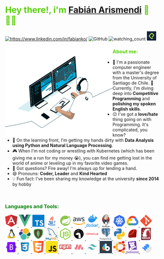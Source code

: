<h1 style="color:#59d102"> Hey there!, i'm 
<a href="https://www.fabianko.com/">Fabián Arismendi</a> 👋🇨🇱 </h1>

<a href="https://www.linkedin.com/in/fabianko/"><img src="https://img.shields.io/badge/-fabianko-blue?style=flat-square&logo=Linkedin&logoColor=white&link=https://www.linkedin.com/in/fabianko/" alt="https://www.linkedin.com/in/fabianko/"></a>
<img alt="GitHub" src="https://img.shields.io/badge/dynamic/json?logo=github&label=GitHub+Followers&labelColor=282c34&color=181717&query=%24.data.totalSubs&url=https%3A%2F%2Fapi.spencerwoo.com%2Fsubstats%2F%3Fsource%3Dgithub%26queryKey%3Dfabianko&longCache=true"/>
<img src="https://komarev.com/ghpvc/?username=fabianko&color=brightgreen" alt="watching_count" />
<a href="https://platzi.com/p/fabianko_/"><img src="img/platzi.png" width="30" height="30"  >
</a>




<img src='img/gif_dev.gif' align='left' width="350" height="300" >
<h3 align="left" style="color:#59d102">About me:</h3>

- :school: I'm a passionate computer engineer with a master's degree from the University of Santiago de Chile.
🔭 Currently, I'm diving deep into **Competitive Programming** and **polishing my spoken English skills**.
- :neutral_face: I've got a  **love/hate** thing going on with Programming. It's complicated, you know?
- 🌱 On the learning front, I'm getting my hands dirty with **Data Analysis using Python and Natural Language Processing**.
- 🎮 When I'm not coding or wrestling with Kubernetes (which has been giving me a run for my money 😭), you can find me getting lost in the world of anime or leveling up in my favorite video games.
- 💬 Got questions? Fire away! I'm always up for lending a hand.
- 😄 Pronouns: **Coder, Leader** and **Kind Hearted**
- :bulb: Fun fact: I've been sharing my knowledge at the university **since 2014** by hobby
</br>

<h3 align="left" style="color:green">Languages and Tools:</h3>
<p align="left"> 
<a href="https://angular.io" target="_blank"> <img src="img/angular.png" alt="angularjs" width="40" height="40"/> </a> 
<a href="https://vuejs.org" target="_blank"> <img src="img/vue.png" alt="vuejs" width="40" height="40"/> </a> 
<a href="https://www.typescriptlang.org/" target="_blank"> <img src="img/typescript.png" alt="typescript" width="40" height="40"/> </a> 
<a href="https://www.java.com" target="_blank"> <img src="img/java.png" alt="java" width="40" height="40"/> </a> 
<a href="https://spring.io/" target="_blank"> <img src="img/spring.png" alt="spring" width="40" height="40"/> </a> 
<a href="https://aws.amazon.com" target="_blank"> <img src="img/aws.png" alt="aws" width="40" height="40"/> </a> 
<a href="https://www.docker.com/" target="_blank"> <img src="img/docker.png" alt="docker" width="40" height="40"/> </a> 
<a href="https://www.jenkins.io" target="_blank"> <img src="img/jenkins.png" alt="jenkins" width="40" height="40"/> </a> 
<a href="https://kubernetes.io" target="_blank"> <img src="img/kubernetes.png" alt="kubernetes" width="40" height="40"/> </a>  
<a href="https://cloud.google.com" target="_blank"> <img src="img/google-cloud.png" alt="gcp" width="40" height="40"/> </a> 
<a href="https://git-scm.com/" target="_blank"> <img src="img/git.png" alt="git" width="40" height="40"/> </a> 
<a href="https://www.linux.org/" target="_blank"> <img src="img/linux.png" alt="linux" width="40" height="40"/> </a> 
<a href="https://www.elastic.co" target="_blank"> <img src="img/elastic.svg" alt="elasticsearch" width="40" height="40"/> </a> 
<a href="https://www.mongodb.com/" target="_blank"> <img src="img/mongodb.png" alt="mongodb" width="40" height="40"/> </a> 
<a href="https://www.mysql.com/" target="_blank"> <img src="img/mysql.png" alt="mysql" width="40" height="40"/> </a> 
<a href="https://nodejs.org" target="_blank"> <img src="img/nodejs.png" alt="nodejs" width="40" height="40"/> </a> 
<a href="https://deno.com" target="_blank"> <img src="img/deno.png" alt="deno" width="40" height="40"/> </a> 
<a href="https://www.oracle.com/" target="_blank"> <img src="img/orace.png" alt="oracle" width="40" height="40"/> </a> 
<a href="https://www.postgresql.org" target="_blank"> <img src="img/postgresql.png" alt="postgresql" width="40" height="40"/> </a> 
<a href="https://www.python.org" target="_blank"> <img src="img/python.png" alt="python" width="40" height="40"/> </a> 
<a href="https://www.ruby-lang.org/en/" target="_blank"> <img src="img/ruby.png" alt="ruby" width="40" height="40"/> </a> 
<a href="https://rubyonrails.org/" target="_blank"> <img src="img/rails.png" alt="ruby" width="40" height="40"/> </a> 
<a href="https://getbootstrap.com" target="_blank"> <img src="img/bootstrap.png" alt="bootstrap" width="40" height="40"/> </a> 
<a href="https://www.w3schools.com/css/" target="_blank"> <img src="img/css3.png" alt="css3" width="40" height="40"/> </a> 
<a href="https://www.w3.org/html/" target="_blank"> <img src="img/html5.png" alt="html5" width="40" height="40"/> </a> 
<a href="https://developer.mozilla.org/en-US/docs/Web/JavaScript" target="_blank"> <img src="img/js.png" alt="javascript" width="40" height="40"/>  </a> 
<a href="https://npmjs.com" target="_blank"> <img src="img/npm.png" alt="npm" width="40" height="40"/>  </a> 
<a href="https://materializecss.com/" target="_blank"> <img src="img/materialize.png" alt="materialize" width="40" height="40"/> </a> 
<a href="https://tailwindcss.com/" target="_blank"> <img src="img/tailwind.png" alt="tailwindcss" width="40" height="40"/> </a> 
<a href="https://bootswatch.com/" target="_blank"> <img src="img/bootswatch.png" alt="bootswatch" width="40" height="40"/> </a> 
<a href="https://materializecss.com/" target="_blank"> <img src="img/ubuntu.png" alt="materialize" width="40" height="40"/> </a>
<a href="https://www.datadoghq.com/" target="_blank"> <img src="img/datadog.png" alt="datadog" width="40" height="40"/> </a>  
<a href="https://jira.atlassina.com" target="_blank"> <img src="img/jira.png" alt="jira" width="40" height="40"/> </a> 
</p>
 
